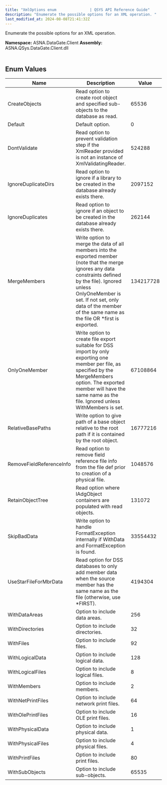 ```yaml
---
title: "XmlOptions enum               | QSYS API Reference Guide"
description: "Enumerate the possible options for an XML operation. "
last_modified_at: 2024-08-08T21:41:32Z
---
```


Enumerate the possible options for an XML operation.

**Namespace:** ASNA.DataGate.Client
**Assembly:** ASNA.QSys.DataGate.Client.dll
<br>
<br>

## Enum Values

| Name | Description | Value
| --- | --- | --- 
| CreateObjects | Read option to create root object and specified sub-objects to the database as read. | 65536 |
| Default | Default option. | 0 |
| DontValidate | Read option to prevent validation step if the XmlReader provided is not an instance of XmlValidatingReader. | 524288 |
| IgnoreDuplicateDirs | Read option to ignore if a library to be created in the database already exists there. | 2097152 |
| IgnoreDuplicates | Read option to ignore if an object to be created in the database already exists there. | 262144 |
| MergeMembers | Write option to merge the data of all members into the exported member (note that the merge ignores any data constraints defined by the file). Ignored unless OnlyOneMember is set. If not set, only data of the member of the same name as the file OR *first is exported. | 134217728 |
| OnlyOneMember | Write option to create file export suitable for DSS import by only exporting one member per file, as specified by the MergeMembers option. The exported member will have the same name as the file. Ignored unless WithMembers is set. | 67108864 |
| RelativeBasePaths | Write option to give path of a base object relative to the root path if it is contained by the root object. | 16777216 |
| RemoveFieldReferenceInfo | Read option to remove field reference file info from the file def prior to creation of a physical file. | 1048576 |
| RetainObjectTree | Read option where IAdgObject containers are populated with read objects. | 131072 |
| SkipBadData | Write option to handle FormatException internally if WithData and FormatException is found. | 33554432 |
| UseStarFileForMbrData | Read option for DSS databases to only add member data when the source member has the same name as the file (otherwise, use *FIRST). | 4194304 |
| WithDataAreas | Option to include data areas. | 256 |
| WithDirectories | Option to include directories. | 32 |
| WithFiles | Option to include files. | 92 |
| WithLogicalData | Option to include logical data. | 128 |
| WithLogicalFiles | Option to include logical files. | 8 |
| WithMembers | Option to include members. | 2 |
| WithNetPrintFiles | Option to include network print files. | 64 |
| WithOlePrintFiles | Option to include OLE print files. | 16 |
| WithPhysicalData | Option to include physical data. | 1 |
| WithPhysicalFiles | Option to include physical files. | 4 |
| WithPrintFiles | Option to include print files. | 80 |
| WithSubObjects | Option to include sub-objects. | 65535 |

